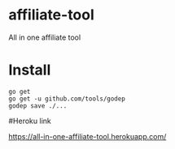 # affiliate-tool
All in one affiliate tool


# Install
```
go get
go get -u github.com/tools/godep
godep save ./...
```
#Heroku link

https://all-in-one-affiliate-tool.herokuapp.com/
